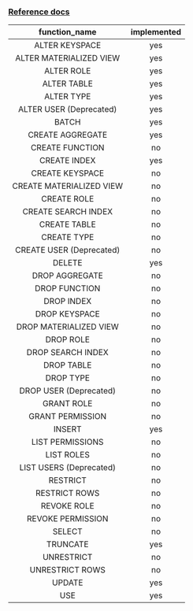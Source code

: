
### [Reference docs](https://docs.datastax.com/en/cql/hcd/reference/cql-commands/create-index.html)

| function_name              | implemented |
|:--------------------------:|:-----------:|
| ALTER KEYSPACE              | yes          |
| ALTER MATERIALIZED VIEW     | yes          |
| ALTER ROLE                  | yes          |
| ALTER TABLE                 | yes          |
| ALTER TYPE                  | yes          |
| ALTER USER (Deprecated)     | yes          |
| BATCH                       | yes          |
| CREATE AGGREGATE            | yes          |
| CREATE FUNCTION             | no          |
| CREATE INDEX                | yes          |
| CREATE KEYSPACE             | no          |
| CREATE MATERIALIZED VIEW    | no          |
| CREATE ROLE                 | no          |
| CREATE SEARCH INDEX         | no          |
| CREATE TABLE                | no          |
| CREATE TYPE                 | no          |
| CREATE USER (Deprecated)    | no          |
| DELETE                      | yes          |
| DROP AGGREGATE              | no          |
| DROP FUNCTION               | no          |
| DROP INDEX                  | no          |
| DROP KEYSPACE               | no          |
| DROP MATERIALIZED VIEW      | no          |
| DROP ROLE                   | no          |
| DROP SEARCH INDEX           | no          |
| DROP TABLE                  | no          |
| DROP TYPE                   | no          |
| DROP USER (Deprecated)      | no          |
| GRANT ROLE                  | no          |
| GRANT PERMISSION            | no          |
| INSERT                      | yes          |
| LIST PERMISSIONS            | no          |
| LIST ROLES                  | no          |
| LIST USERS (Deprecated)     | no          |
| RESTRICT                    | no          |
| RESTRICT ROWS               | no          |
| REVOKE ROLE                 | no          |
| REVOKE PERMISSION           | no          |
| SELECT                      | no          |
| TRUNCATE                    | yes          |
| UNRESTRICT                  | no          |
| UNRESTRICT ROWS             | no          |
| UPDATE                      | yes          |
| USE                         | yes          |
